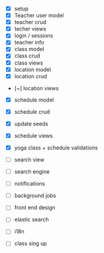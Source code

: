 - [x] setup
- [x] Teacher user model
- [x] teacher crud
- [x] techer views
- [x] login / sessions
- [x] teacher info
- [x] class model
- [x] class crud
- [x] class views
- [x] location model
- [x] location crud
- [~] location views
- [x] schedule model
- [x] schedule crud
- [x] update seeds
- [X] schedule views
- [x] yoga class  + schedule validations
- [ ] search view
- [ ] search engine 
- [ ] notifications
- [ ] background jobs
- [ ] front end design
  
- [ ] elastic search
- [ ] i18n
- [ ] class sing up
